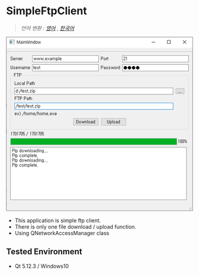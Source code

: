 # SimpleFtpClient
> *언어 변환 : [영어](README.en.md) , [한국어](README.md)*

![Alt text](https://github.com/LeeChiWon/SimpleFtpClient/blob/master/demo.png)

- This application is simple ftp client.
- There is only one file download / upload function.
- Using QNetworkAccessManager class

## Tested Environment
- Qt 5.12.3 / Windows10
